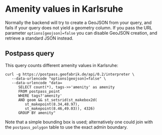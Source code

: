 # Amenity values in Karlsruhe

Normally the backend will try to create a GeoJSON from your
query, and fails if your query does not yield a geometry column.
If you pass the URL parameter `options[geojson]=false` you can 
disable GeoJSON creation, and retrieve a standard JSON instead.

## Postpass query

This query counts different amenity values in Karlsruhe:

    curl -g https://postpass.geofabrik.de/api/0.2/interpreter \
       --data-urlencode "options[geojson]=false" \
       --data-urlencode "data=
          SELECT count(*), tags->>'amenity' as amenity
          FROM postpass_point
          WHERE tags?'amenity'
          AND geom && st_setsrid(st_makebox2d(
             st_makepoint(8.34,48.97),
             st_makepoint(8.46,49.03)), 4326)
          GROUP BY amenity"

Note that a simple bounding box is used; alternatively one could join
with the `postpass_polygon` table to use the exact admin boundary.

